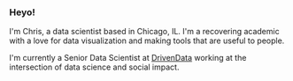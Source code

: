 ### Heyo!

I'm Chris, a data scientist based in Chicago, IL. I'm a recovering academic with a love for data visualization and making tools that are useful to people.

I'm currently a Senior Data Scientist at [DrivenData](https://www.drivendata.org/) working at the intersection of data science and social impact.

<!--
**chrisjkuch/chrisjkuch** is a ✨ _special_ ✨ repository because its `README.md` (this file) appears on your GitHub profile.

Here are some ideas to get you started:

- 🔭 I’m currently working on ...
- 🌱 I’m currently learning ...
- 👯 I’m looking to collaborate on ...
- 🤔 I’m looking for help with ...
- 💬 Ask me about ...
- 📫 How to reach me: ...
- 😄 Pronouns: ...
- ⚡ Fun fact: ...
-->
